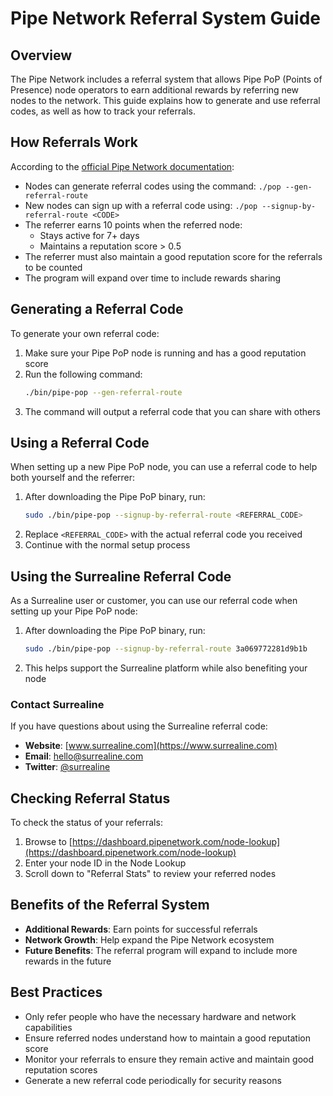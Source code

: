 # Pipe Network Referral System Guide

## Overview

The Pipe Network includes a referral system that allows Pipe PoP (Points of Presence) node operators to earn additional rewards by referring new nodes to the network. This guide explains how to generate and use referral codes, as well as how to track your referrals.

## How Referrals Work

According to the [official Pipe Network documentation](https://docs.pipe.network/devnet-2):

- Nodes can generate referral codes using the command: `./pop --gen-referral-route`
- New nodes can sign up with a referral code using: `./pop --signup-by-referral-route <CODE>`
- The referrer earns 10 points when the referred node:
  - Stays active for 7+ days
  - Maintains a reputation score > 0.5
- The referrer must also maintain a good reputation score for the referrals to be counted
- The program will expand over time to include rewards sharing

## Generating a Referral Code

To generate your own referral code:

1. Make sure your Pipe PoP node is running and has a good reputation score
2. Run the following command:
   ```bash
   ./bin/pipe-pop --gen-referral-route
   ```
3. The command will output a referral code that you can share with others

## Using a Referral Code

When setting up a new Pipe PoP node, you can use a referral code to help both yourself and the referrer:

1. After downloading the Pipe PoP binary, run:
   ```bash
   sudo ./bin/pipe-pop --signup-by-referral-route <REFERRAL_CODE>
   ```
2. Replace `<REFERRAL_CODE>` with the actual referral code you received
3. Continue with the normal setup process

## Using the Surrealine Referral Code

As a Surrealine user or customer, you can use our referral code when setting up your Pipe PoP node:

1. After downloading the Pipe PoP binary, run:
   ```bash
   sudo ./bin/pipe-pop --signup-by-referral-route 3a069772281d9b1b
   ```
2. This helps support the Surrealine platform while also benefiting your node

### Contact Surrealine

If you have questions about using the Surrealine referral code:

- **Website**: [www.surrealine.com](https://www.surrealine.com)
- **Email**: [hello@surrealine.com](mailto:hello@surrealine.com)
- **Twitter**: [@surrealine](https://twitter.com/surrealine)

## Checking Referral Status

To check the status of your referrals:

1. Browse to [https://dashboard.pipenetwork.com/node-lookup](https://dashboard.pipenetwork.com/node-lookup)
2. Enter your node ID in the Node Lookup
3. Scroll down to "Referral Stats" to review your referred nodes

## Benefits of the Referral System

- **Additional Rewards**: Earn points for successful referrals
- **Network Growth**: Help expand the Pipe Network ecosystem
- **Future Benefits**: The referral program will expand to include more rewards in the future

## Best Practices

- Only refer people who have the necessary hardware and network capabilities
- Ensure referred nodes understand how to maintain a good reputation score
- Monitor your referrals to ensure they remain active and maintain good reputation scores
- Generate a new referral code periodically for security reasons 